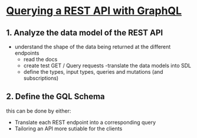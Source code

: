 # [Querying a REST API with GraphQL](https://www.prisma.io/blog/how-to-wrap-a-rest-api-with-graphql-8bf3fb17547d)

## 1. Analyze the data model of the REST API
- understand the shape of the data being returned at the different endpoints
  - read the docs
  - create test GET / Query requests
-translate the data models into SDL
  - define the types, input types, queries and mutations (and subscriptions)

## 2. Define the GQL Schema 
this can be done by either:
- Translate each REST endpoint into a corresponding query
- Tailoring an API more sutiable for the clients

